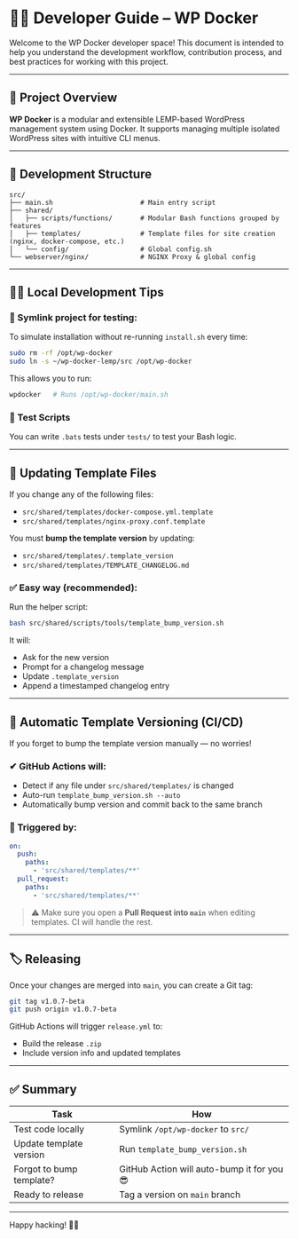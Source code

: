# 👨‍💻 Developer Guide – WP Docker

Welcome to the WP Docker developer space! This document is intended to help you understand the development workflow, contribution process, and best practices for working with this project.

---

## 🚀 Project Overview

**WP Docker** is a modular and extensible LEMP-based WordPress management system using Docker. It supports managing multiple isolated WordPress sites with intuitive CLI menus.

---

## 🧱 Development Structure

```
src/
├── main.sh                      # Main entry script
├── shared/
│   ├── scripts/functions/       # Modular Bash functions grouped by features
│   ├── templates/               # Template files for site creation (nginx, docker-compose, etc.)
│   └── config/                  # Global config.sh
└── webserver/nginx/             # NGINX Proxy & global config
```

---

## 👨‍🔧 Local Development Tips

### 🔁 Symlink project for testing:
To simulate installation without re-running `install.sh` every time:
```bash
sudo rm -rf /opt/wp-docker
sudo ln -s ~/wp-docker-lemp/src /opt/wp-docker
```

This allows you to run:
```bash
wpdocker   # Runs /opt/wp-docker/main.sh
```

### 🧪 Test Scripts
You can write `.bats` tests under `tests/` to test your Bash logic.

---

## 🔄 Updating Template Files

If you change any of the following files:
- `src/shared/templates/docker-compose.yml.template`
- `src/shared/templates/nginx-proxy.conf.template`

You must **bump the template version** by updating:
- `src/shared/templates/.template_version`
- `src/shared/templates/TEMPLATE_CHANGELOG.md`

### ✅ Easy way (recommended):
Run the helper script:
```bash
bash src/shared/scripts/tools/template_bump_version.sh
```

It will:
- Ask for the new version
- Prompt for a changelog message
- Update `.template_version`
- Append a timestamped changelog entry

---

## 🤖 Automatic Template Versioning (CI/CD)

If you forget to bump the template version manually — no worries!

### ✔ GitHub Actions will:
- Detect if any file under `src/shared/templates/` is changed
- Auto-run `template_bump_version.sh --auto`
- Automatically bump version and commit back to the same branch

### 🔧 Triggered by:
```yaml
on:
  push:
    paths:
      - 'src/shared/templates/**'
  pull_request:
    paths:
      - 'src/shared/templates/**'
```

> ⚠️ Make sure you open a **Pull Request into `main`** when editing templates. CI will handle the rest.

---

## 🏷 Releasing

Once your changes are merged into `main`, you can create a Git tag:
```bash
git tag v1.0.7-beta
git push origin v1.0.7-beta
```

GitHub Actions will trigger `release.yml` to:
- Build the release `.zip`
- Include version info and updated templates

---

## ✅ Summary

| Task | How |
|------|-----|
| Test code locally | Symlink `/opt/wp-docker` to `src/` |
| Update template version | Run `template_bump_version.sh` |
| Forgot to bump template? | GitHub Action will auto-bump it for you 😎 |
| Ready to release | Tag a version on `main` branch |

---

Happy hacking! 🧠🔥


